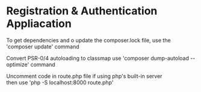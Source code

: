 # Registration & Authentication Appliacation


To get dependencies and o update the composer.lock file, use the 'composer update' command

Convert PSR-0/4 autoloading to classmap use 'composer dump-autoload --optimize' command


Uncomment code in route.php file if using php's built-in server  
then use 'php -S localhost:8000 route.php'
